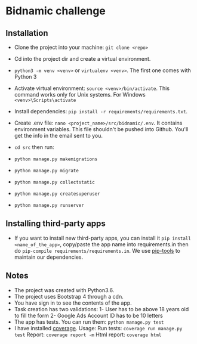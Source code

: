 # Bidnamic challenge

## Installation
- Clone the project into your machine: `git clone <repo>`
- Cd into the project dir and create a virtual environment.

- `python3 -m venv <venv>` or `virtualenv <venv>`. The first one comes with Python 3
- Activate virtual environment: `source <venv>/bin/activate`. This command works only for Unix systems. For Windows `<venv>\Scripts\activate`
- Install dependencies: `pip install -r requirements/requirements.txt`.
- Create .env file: `nano <project_name>/src/bidnamic/.env`. It contains environment variables.
This file shouldn't be pushed into Github. You'll get the info in the email sent to you.
- `cd src` then run:
- `python manage.py makemigrations`
- `python manage.py migrate`
- `python manage.py collectstatic`
- `python manage.py createsuperuser`
- `python manage.py runserver`

## Installing third-party apps
- If you want to install new third-party apps, you can install it `pip install <name_of_the_app>`, copy/paste the app name into requirements.in then do `pip-compile requirements/requirements.in`. We use [pip-tools](https://github.com/jazzband/pip-tools) to maintain our dependencies.

## Notes

- The project was created with Python3.6.
- The project uses Bootstrap 4 through a cdn.
- You have sign in to see the contents of the app.
- Task creation has two validations:
1- User has to be above 18 years old to fill the form
2- Google Ads Account ID has to be 10 letters
- The app has tests. You can run them: `python manage.py test`
- I have installed [coverage](https://github.com/nedbat/coveragepy). Usage:
Run tests: `coverage run manage.py test`
Report: `coverage report -m`
Html report: `coverage html`
